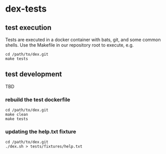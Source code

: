 # dex-tests


## test execution

Tests are executed in a docker container with bats, git, and some common shells.
Use the Makefile in our repository root to execute, e.g.

```
cd /path/to/dex.git
make tests
```

## test development

TBD

### rebuild the test dockerfile

```
cd /path/to/dex.git
make clean
make tests
```

### updating the help.txt fixture

```
cd /path/to/dex.git
./dex.sh > tests/fixtures/help.txt
```

